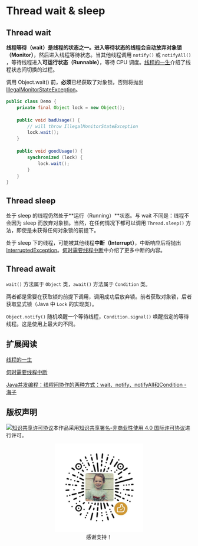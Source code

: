 # Thread wait & sleep

## Thread wait

**线程等待（wait）**是线程的状态之一。进入等待状态的线程会自动放弃**对象锁（Monitor）**，然后进入线程等待状态。当其他线程调用 `notify()` 或 `notifyAll()` ，等待线程进入**可运行状态（Runnable）**，等待 CPU 调度。[线程的一生](./线程的一生.md)介绍了线程状态间切换的过程。

调用 Object.wait() 前，**必须**已经获取了对象锁，否则将抛出 [IllegalMonitorStateException](https://docs.oracle.com/javase/8/docs/api/java/lang/IllegalMonitorStateException.html)。

```java
public class Demo {
    private final Object lock = new Object();
    
    public void badUsage() {
        // will throw IllegalMonitorStateException
        lock.wait();
    }
    
    public void goodUsage() {
        synchronized (lock) {
            lock.wait();
        }
    }
}
```

## Thread sleep

处于 sleep 的线程仍然处于**运行（Running）**状态。与 wait 不同是：线程不会因为 sleep 而放弃对象锁。当然，在任何情况下都可以调用 `Thread.sleep()` 方法，即使是未获得任何对象锁的前提下。

处于 sleep 下的线程，可能被其他线程**中断（Interrupt）**，中断响应后将抛出 [InterruptedException](https://docs.oracle.com/javase/8/docs/api/java/lang/InterruptedException.html)。[何时需要线程中断](./何时需要线程中断)中介绍了更多中断的内容。

## Thread await

`wait()` 方法属于 `Object` 类，`await()` 方法属于 `Condition` 类。

两者都是需要在获取锁的前提下调用，调用成功后放弃锁。前者获取对象锁，后者获取显式锁（Java 中 `Lock` 的实现类）。

`Object.notify()` 随机唤醒一个等待线程，`Condition.signal()` 唤醒指定的等待线程。这是使用上最大的不同。

## 扩展阅读

[线程的一生](./线程的一生.md)

[何时需要线程中断](./何时需要线程中断)

[Java并发编程：线程间协作的两种方式：wait、notify、notifyAll和Condition - 海子](https://www.cnblogs.com/dolphin0520/p/3920385.html)

## 版权声明

<a rel="license" href="http://creativecommons.org/licenses/by-nc/4.0/"><img alt="知识共享许可协议" style="border-width:0" src="https://i.creativecommons.org/l/by-nc/4.0/88x31.png" /></a>本作品采用<a rel="license" href="http://creativecommons.org/licenses/by-nc/4.0/">知识共享署名-非商业性使用 4.0 国际许可协议</a>进行许可。

<p align="center">
  <img src="assets/support.jpg" width="240px"/><br />感谢支持！
</p>